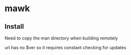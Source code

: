 # mawk

## Install
Need to copy the man directory when building remotely

url has no $ver so it requires constant checking for updates
